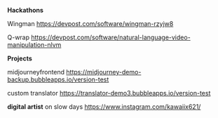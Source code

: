 **Hackathons**

Wingman
https://devpost.com/software/wingman-rzyjw8

Q-wrap
https://devpost.com/software/natural-language-video-manipulation-nlvm

**Projects**

midjourneyfrontend 
https://midjourney-demo-backup.bubbleapps.io/version-test

custom translator 
https://translator-demo3.bubbleapps.io/version-test


**digital artist** on slow days 
https://www.instagram.com/kawaiix621/
